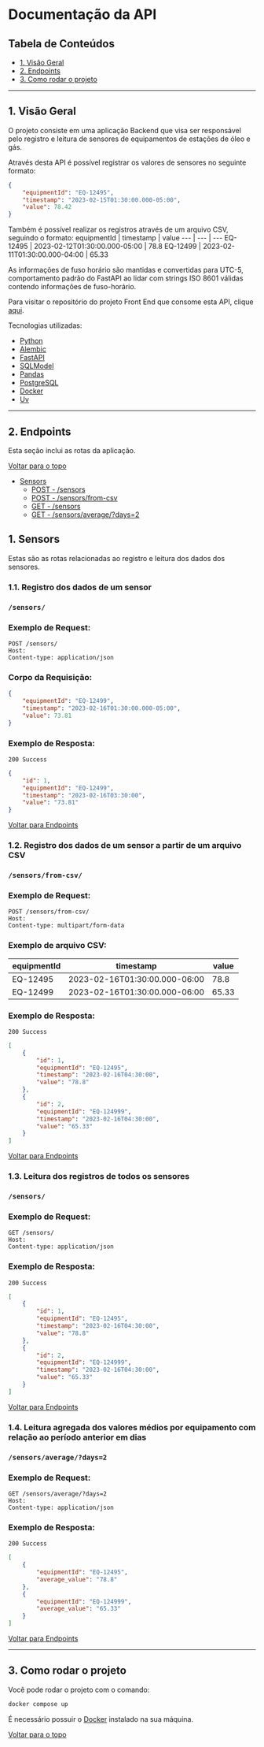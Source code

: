 # Documentação da API 

## Tabela de Conteúdos
  - [1. Visão Geral](#1-visão-geral)
  - [2. Endpoints](#2-endpoints)
  - [3. Como rodar o projeto](#3-como-rodar-o-projeto)

---
## 1. Visão Geral

O projeto consiste em uma aplicação Backend que visa ser responsável pelo registro e leitura de sensores de equipamentos de estações de óleo e gás.

Através desta API é possível registrar os valores de sensores no seguinte formato:

```json
{
    "equipmentId": "EQ-12495",
    "timestamp": "2023-02-15T01:30:00.000-05:00",
    "value": 78.42
}
```

Também é possível realizar os registros através de um arquivo CSV, seguindo o formato:
equipmentId | timestamp | value 
--- | --- | --- 
EQ-12495 | 2023-02-12T01:30:00.000-05:00 | 78.8
EQ-12499 | 2023-02-11T01:30:00.000-04:00 | 65.33

As informações de fuso horário são mantidas e convertidas para UTC-5, comportamento padrão do FastAPI ao lidar com strings ISO 8601 válidas contendo informações de fuso-horário.

Para visitar o repositório do projeto Front End que consome esta API, clique <a href="https://github.com/zaquinn/sensors_monitoring_frontend" target="_blank">aqui</a>.

Tecnologias utilizadas:
- [Python](https://www.python.org/)
- [Alembic](https://alembic.sqlalchemy.org/en/latest/)
- [FastAPI](https://fastapi.tiangolo.com/)
- [SQLModel](https://sqlmodel.tiangolo.com/)
- [Pandas](https://pandas.pydata.org/docs/)
- [PostgreSQL](https://www.postgresql.org/docs/)
- [Docker](https://docs.docker.com/)
- [Uv](https://docs.astral.sh/uv/)

---
## 2. Endpoints

Esta seção inclui as rotas da aplicação.

[ Voltar para o topo ](#tabela-de-conteúdos)

- [Sensors](#1-sensors)
    - [POST - /sensors](#11-registro-dos-dados-de-um-sensor)
    - [POST - /sensors/from-csv](#12-registro-dos-dados-de-um-sensor-a-partir-de-um-arquivo-csv)
    - [GET - /sensors](#13-leitura-dos-registros-de-todos-os-sensores)
    - [GET - /sensors/average/?days=2](#14-leitura-agregada-dos-valores-médios-por-equipamento-com-relação-ao-período-anterior-em-dias)
    
## 1. Sensors
Estas são as rotas relacionadas ao registro e leitura dos dados dos sensores.



### 1.1. Registro dos dados de um sensor
### `/sensors/`

### Exemplo de Request:
```
POST /sensors/
Host: 
Content-type: application/json
```

### Corpo da Requisição:
```json
{
    "equipmentId": "EQ-12499",
    "timestamp": "2023-02-16T01:30:00.000-05:00",
    "value": 73.81
}
```
### Exemplo de Resposta:
```
200 Success
```

```json
{
	"id": 1,
	"equipmentId": "EQ-12499",
	"timestamp": "2023-02-16T03:30:00",
	"value": "73.81"
}
```
[ Voltar para Endpoints ](#2-endpoints)

### 1.2. Registro dos dados de um sensor a partir de um arquivo CSV
### `/sensors/from-csv/`

### Exemplo de Request:
```
POST /sensors/from-csv/
Host: 
Content-type: multipart/form-data
```

### Exemplo de arquivo CSV:
equipmentId | timestamp | value 
--- | --- | --- 
EQ-12495 | 2023-02-16T01:30:00.000-06:00 | 78.8
EQ-12499 | 2023-02-16T01:30:00.000-06:00 | 65.33
### Exemplo de Resposta:
```
200 Success
```

```json
[  
    {
        "id": 1,
        "equipmentId": "EQ-12495",
        "timestamp": "2023-02-16T04:30:00",
        "value": "78.8"
    },
    {
        "id": 2,
        "equipmentId": "EQ-124999",
        "timestamp": "2023-02-16T04:30:00",
        "value": "65.33"
    }
]
```
[ Voltar para Endpoints ](#2-endpoints)

### 1.3. Leitura dos registros de todos os sensores
### `/sensors/`

### Exemplo de Request:
```
GET /sensors/
Host: 
Content-type: application/json
```

### Exemplo de Resposta:
```
200 Success
```

```json
[  
    {
        "id": 1,
        "equipmentId": "EQ-12495",
        "timestamp": "2023-02-16T04:30:00",
        "value": "78.8"
    },
    {
        "id": 2,
        "equipmentId": "EQ-124999",
        "timestamp": "2023-02-16T04:30:00",
        "value": "65.33"
    }
]
```
[ Voltar para Endpoints ](#2-endpoints)

### 1.4. Leitura agregada dos valores médios por equipamento com relação ao período anterior em dias
### `/sensors/average/?days=2`

### Exemplo de Request:
```
GET /sensors/average/?days=2
Host: 
Content-type: application/json
```

### Exemplo de Resposta:
```
200 Success
```

```json
[  
    {
        "equipmentId": "EQ-12495",
        "average_value": "78.8"
    },
    {
        "equipmentId": "EQ-124999",
        "average_value": "65.33"
    }
]
```
[ Voltar para Endpoints ](#2-endpoints)

---
## 3. Como rodar o projeto

Você pode rodar o projeto com o comando:

```bash
docker compose up
```

É necessário possuir o <a href="https://www.docker.com/" target="_blank">Docker</a> instalado na sua máquina.

[ Voltar para o topo ](#tabela-de-conteúdos)
